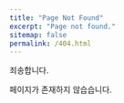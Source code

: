 ```yaml
---
title: "Page Not Found"
excerpt: "Page not found."
sitemap: false
permalink: /404.html
---
```


죄송합니다. 

페이지가 존재하지 않습습니다. 
